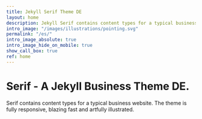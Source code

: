 ```yaml
---
title: Jekyll Serif Theme DE
layout: home
description: Jekyll Serif contains content types for a typical business website. The theme is fully responsive, blazing fast and artfully illustrated.
intro_image: "/images/illustrations/pointing.svg"
permalink: "/es/"
intro_image_absolute: true
intro_image_hide_on_mobile: true
show_call_box: true
ref: home
---
```


# Serif - A Jekyll Business Theme DE.

Serif contains content types for a typical business website. The theme is fully responsive, blazing fast and artfully illustrated.
